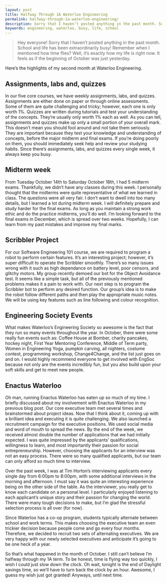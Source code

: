 ```yaml
---
layout: post
title: Halfway Through 1A Waterloo Engineering
permalink: halfway-through-1a-waterloo-engineering/
description: Sorry that I haven’t posted anything in the past month. School and life has been extraordinarily busy! Remember when I mentioned how time flies?
keywords: engineering, waterloo, busy, life, school
---
```


>Hey everyone! Sorry that I haven’t posted anything in the past month. School and life has been extraordinarily busy! Remember when I mentioned how time flies? Well, it’s exactly how my life is right now. It feels as if the beginning of October was just yesterday.

Here’s the highlights of my second month at Waterloo Engineering.

## Assignments, labs and, quizzes

In our five core courses, we have weekly assignments, labs, and quizzes. Assignments are either done on paper or through online assessments. Some of them are quite challenging and tricky; however, each one is only worth 1%. Quizzes are written during tutorials and test your understanding of the concepts. They’re usually only worth 1% each as well. As you can tell, assignments and quizzes make up only a small portion of your overall mark. This doesn’t mean you should fool around and not take them seriously. They are important because they test your knowledge and understanding of concepts, before the major midterm and final exams. If you’re doing poorly on them, you should immediately seek help and review your studying habits. Since there’s assignments, labs, and quizzes every single week, it always keep you busy.

<!--more-->

## Midterm week

From Tuesday October 14th to Saturday October 18th, I had 5 midterm exams. Thankfully, we didn’t have any classes during this week. I personally thought that the midterms were quite representative of what we learned in class. The questions were all very fair. I don’t want to dwell into too many details, but I learned a lot during midterm week. I will definitely prepare and study harder for the final exams. As long as you maintain a strong work ethic and do the practice midterms, you’ll do well. I’m looking forward to the final exams in December, which is spread over two weeks. Hopefully, I can learn from my past mistakes and improve my final marks.

## Scribbler Project

For our Software Engineering 101 course, we are required to program a robot to perform certain features. It’s an interesting project; however, it’s super difficult to operate the Scribbler smoothly. There’s so many issues wrong with it such as high dependance on battery level, poor censors, and glitchy motors. My group recently demoed our bot for the Object Avoidance test. It seems like a simple task, but all of the previously mentioned problems makes it a pain to work with. Our next step is to program the Scribbler bot to perform any desired function. Our group’s idea is to make the robot follow different paths and then play the appropriate music notes. We will be using key features such as line following and colour recognition.

## Engineering Society Events

What makes Waterloo’s Engineering Society so awesome is the fact that they run so many events throughout the year. In October, there were some really fun events such as: Coffee House at Bomber, charity pancakes, hockey night, First Year Mentoring Conference, Middle of Term party, Women in Engineering Yoga, pumpkin carving, all nighters, costume contest, programming workshop, Change4Change, and the list just goes on and on. I would highly recommend everyone to get involved with EngSoc because not only are the events incredibly fun, but you also build upon your soft skills and get to meet new people.

## Enactus Waterloo

Oh man, running Enactus Waterloo has eaten up so much of my time. I briefly discussed about my involvement with Enactus Waterloo in my previous blog post. Our core executive team met several times and brainstormed about project ideas. Now that I think about it, coming up with a brilliant idea and executing it is quite challenging. We also launched a recruitment campaign for the executive positions. We used social media and word of mouth to spread the news. By the end of the week, we received almost double the number of applications that we had initially expected. I was quite impressed by the applicants’ qualifications, willingness to learn, and most importantly their passion for social entrepreneurship. However, choosing the applicants for an interview was not an easy process. There were so many qualified applicants, but our team can only afford so much time to interview.

Over the past week, I was at Tim Horton’s interviewing applicants every single day from 6:00pm to 8:00pm, with some additional interviews in the morning and afternoon. I must say it was quite an interesting experience being on the other side of the table. As the interviewer, you really get to know each candidate on a personal level. I particularly enjoyed listening to each applicant’s unique story and their passion for changing the world. There were many tough decisions to make, but I’m glad the stressful selection process is all over (for now).

Since Waterloo has a co-op program, students typically alternate between school and work terms. This makes choosing the executive team an even trickier decision because people come and go every four months. Therefore, we decided to recruit two sets of alternating executives. We are very happy with our newly selected executives and anticipate it’s going to be one heck of a year.

So that’s what happened in the month of October. I still can’t believe I’m halfway through my 1A term. To be honest, time is flying way too quickly, I wish I could just slow down the clock. Oh wait, tonight is the end of Daylight savings time, so we’ll have to turn back the clock by an hour. Awesome, I guess my wish just got granted! Anyways, until next time.
